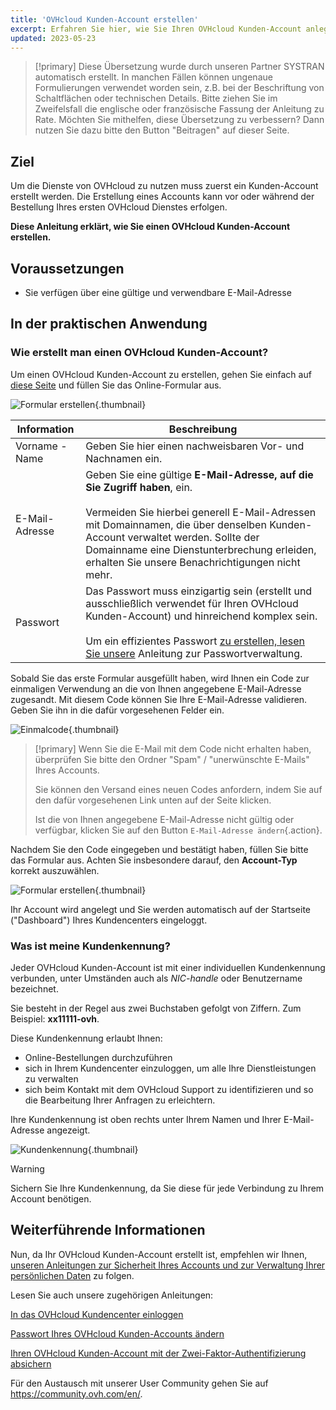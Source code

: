```yaml
---
title: 'OVHcloud Kunden-Account erstellen'
excerpt: Erfahren Sie hier, wie Sie Ihren OVHcloud Kunden-Account anlegen
updated: 2023-05-23
---
```


> [!primary]
> Diese Übersetzung wurde durch unseren Partner SYSTRAN automatisch erstellt. In manchen Fällen können ungenaue Formulierungen verwendet worden sein, z.B. bei der Beschriftung von Schaltflächen oder technischen Details. Bitte ziehen Sie im Zweifelsfall die englische oder französische Fassung der Anleitung zu Rate. Möchten Sie mithelfen, diese Übersetzung zu verbessern? Dann nutzen Sie dazu bitte den Button "Beitragen" auf dieser Seite.
>

## Ziel

Um die Dienste von OVHcloud zu nutzen muss zuerst ein Kunden-Account erstellt werden.
Die Erstellung eines Accounts kann vor oder während der Bestellung Ihres ersten OVHcloud Dienstes erfolgen.

**Diese Anleitung erklärt, wie Sie einen OVHcloud Kunden-Account erstellen.**

## Voraussetzungen

- Sie verfügen über eine gültige und verwendbare E-Mail-Adresse

## In der praktischen Anwendung

### Wie erstellt man einen OVHcloud Kunden-Account?

Um einen OVHcloud Kunden-Account zu erstellen, gehen Sie einfach auf [diese Seite](https://www.ovh.com/auth/?action=gotomanager&from=https://www.ovh.de/&ovhSubsidiary=de) und füllen Sie das Online-Formular aus.

![Formular erstellen](images/account-creation.png){.thumbnail}

|Information|Beschreibung|
|---|---|
|Vorname - Name|Geben Sie hier einen nachweisbaren Vor- und Nachnamen ein.|
|E-Mail-Adresse|Geben Sie eine gültige **E-Mail-Adresse, auf die Sie Zugriff haben**, ein.<br><br>Vermeiden Sie hierbei generell E-Mail-Adressen mit Domainnamen, die über denselben Kunden-Account verwaltet werden. Sollte der Domainname eine Dienstunterbrechung erleiden, erhalten Sie unsere Benachrichtigungen nicht mehr.|
|Passwort|Das Passwort muss einzigartig sein (erstellt und ausschließlich verwendet für Ihren OVHcloud Kunden-Account) und hinreichend komplex sein.<br><br>Um ein effizientes Passwort [zu erstellen, lesen Sie unsere](/pages/account_and_service_management/account_information/manage-ovh-password#in-der-praktischen-anwendung) Anleitung zur Passwortverwaltung.|

Sobald Sie das erste Formular ausgefüllt haben, wird Ihnen ein Code zur einmaligen Verwendung an die von Ihnen angegebene E-Mail-Adresse zugesandt. Mit diesem Code können Sie Ihre E-Mail-Adresse validieren. Geben Sie ihn in die dafür vorgesehenen Felder ein.

![Einmalcode](images/code.png){.thumbnail}

> [!primary]
> Wenn Sie die E-Mail mit dem Code nicht erhalten haben, überprüfen Sie bitte den Ordner "Spam" / "unerwünschte E-Mails" Ihres Accounts.
>
> Sie können den Versand eines neuen Codes anfordern, indem Sie auf den dafür vorgesehenen Link unten auf der Seite klicken.
>
> Ist die von Ihnen angegebene E-Mail-Adresse nicht gültig oder verfügbar, klicken Sie auf den Button `E-Mail-Adresse ändern`{.action}.
>

Nachdem Sie den Code eingegeben und bestätigt haben, füllen Sie bitte das Formular aus. Achten Sie insbesondere darauf, den **Account-Typ** korrekt auszuwählen.

![Formular erstellen](images/account-type.png){.thumbnail}

Ihr Account wird angelegt und Sie werden automatisch auf der Startseite ("Dashboard") Ihres Kundencenters eingeloggt.

### Was ist meine Kundenkennung? <a name="nic-handle"></a>

Jeder OVHcloud Kunden-Account ist mit einer individuellen Kundenkennung verbunden, unter Umständen auch als *NIC-handle* oder Benutzername bezeichnet.

Sie besteht in der Regel aus zwei Buchstaben gefolgt von Ziffern. Zum Beispiel: **xx11111-ovh**.

Diese Kundenkennung erlaubt Ihnen:

- Online-Bestellungen durchzuführen
- sich in Ihrem Kundencenter einzuloggen, um alle Ihre Dienstleistungen zu verwalten
- sich beim Kontakt mit dem OVHcloud Support zu identifizieren und so die Bearbeitung Ihrer Anfragen zu erleichtern.

Ihre Kundenkennung ist oben rechts unter Ihrem Namen und Ihrer E-Mail-Adresse angezeigt.

![Kundenkennung](images/nic-handle.png){.thumbnail}

> [!warning]
> Sichern Sie Ihre Kundenkennung, da Sie diese für jede Verbindung zu Ihrem Account benötigen.

## Weiterführende Informationen

Nun, da Ihr OVHcloud Kunden-Account erstellt ist, empfehlen wir Ihnen, [unseren Anleitungen zur Sicherheit Ihres Accounts und zur Verwaltung Ihrer persönlichen Daten](/pages/account_and_service_management/account_information/all_about_username) zu folgen.

Lesen Sie auch unsere zugehörigen Anleitungen:

[In das OVHcloud Kundencenter einloggen](/pages/account_and_service_management/account_information/ovhcloud-account-login)

[Passwort Ihres OVHcloud Kunden-Accounts ändern](/pages/account_and_service_management/account_information/manage-ovh-password)

[Ihren OVHcloud Kunden-Account mit der Zwei-Faktor-Authentifizierung absichern](/pages/account_and_service_management/account_information/secure-ovhcloud-account-with-2fa)

Für den Austausch mit unserer User Community gehen Sie auf <https://community.ovh.com/en/>.
